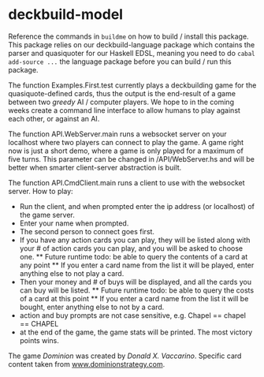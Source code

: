 deckbuild-model
===============

Reference the commands in `buildme` on how to build / install this package. This package
relies on our deckbuild-language package which contains the parser and quasiquoter for
our Haskell EDSL, meaning you need to do `cabal add-source ...` the language package
before you can build / run this package.

The function Examples.First.test currently plays a deckbuilding game for the
quasiquote-defined cards, thus the output is the end-result of a game between
two *greedy* AI / computer players. We hope to in the coming weeks create a command
line interface to allow humans to play against each other, or against an AI.

The function API.WebServer.main runs a websocket server on your localhost where two
players can connect to play the game. A game right now is just a short demo, where
a game is only played for a maximum of five turns. This parameter can be changed in /API/WebServer.hs and will be better when smarter client-server abstraction is built.

The function API.CmdClient.main runs a client to use with the websocket server.
How to play:
* Run the client, and when prompted enter the ip address (or localhost) of the game server.
* Enter your name when prompted.
* The second person to connect goes first.
* If you have any action cards you can play, they will be listed along with your # of action cards you can play, and you will be asked to choose one.
** Future runtime todo: be able to query the contents of a card at any point
** If you enter a card name from the list it will be played, enter anything else to not play a card.
* Then your money and # of buys will be displayed, and all the cards you can buy will be listed.
** Future runtime todo: be able to query the costs of a card at this point
** If you enter a card name from the list it will be bought, enter anything else to not by a card.
* action and buy prompts are not case sensitive, e.g. Chapel == chapel == CHAPEL
* at the end of the game, the game stats will be printed. The most victory points wins.

The game *Dominion* was created by *Donald X. Vaccarino*. Specific card content taken from
www.dominionstrategy.com.
